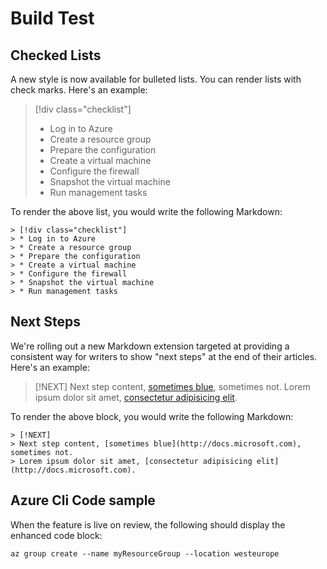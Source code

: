 # Build Test

## Checked Lists
A new style is now available for bulleted lists. You can render lists with check marks. Here's an example:

> [!div class="checklist"]
> * Log in to Azure
> * Create a resource group
> * Prepare the configuration
> * Create a virtual machine
> * Configure the firewall
> * Snapshot the virtual machine
> * Run management tasks

To render the above list, you would write the following Markdown:

```markdown-interactive
> [!div class="checklist"]
> * Log in to Azure
> * Create a resource group
> * Prepare the configuration
> * Create a virtual machine
> * Configure the firewall
> * Snapshot the virtual machine
> * Run management tasks
```

## Next Steps
We're rolling out a new Markdown extension targeted at providing a consistent way for writers to show "next steps" at the end of their articles. Here's an example:

> [!NEXT]
> Next step content, [sometimes blue](http://docs.microsoft.com), sometimes not.
> Lorem ipsum dolor sit amet, [consectetur adipisicing elit](http://docs.microsoft.com).

To render the above block, you would write the following Markdown:

```markdown-interactive
> [!NEXT]
> Next step content, [sometimes blue](http://docs.microsoft.com), sometimes not.
> Lorem ipsum dolor sit amet, [consectetur adipisicing elit](http://docs.microsoft.com).
```

## Azure Cli Code sample

When the feature is live on review, the following should display the enhanced code block:

```azurecli-interactive
az group create --name myResourceGroup --location westeurope
``` 